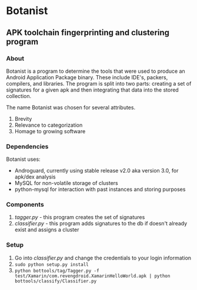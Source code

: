 # Botanist 
## APK toolchain fingerprinting and clustering program

### About

Botanist is a program to determine the tools that were used to produce an Android Application Package binary. These include IDE's, packers, compilers, and libraries. The program is split into two parts: creating a set of signatures for a given apk and then integrating that data into the stored collection. 

The name Botanist was chosen for several attributes.

1. Brevity
2. Relevance to categorization
3. Homage to growing software 

### Dependencies

Botanist uses:

* Androguard, currently using stable release v2.0 aka version 3.0, for apk/dex analysis
* MySQL for non-volatile storage of clusters
* python-mysql for interaction with past instances and storing purposes


### Components

1. <i> tagger.py </i> - this program creates the set of signatures
2. <i> classifier.py </i> - this program adds signatures to the db if doesn't already
   exist and assigns a cluster

### Setup

1. Go into <i> classifier.py </i> and change the credentials to your login
   information
2. ```sudo python setup.py install ```
3. ```python bottools/tag/Tagger.py -f test/Xamarin/com.revengdroid.XamarinHelloWorld.apk | python bottools/classify/Classifier.py```

